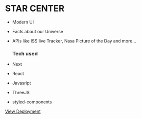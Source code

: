 # STAR CENTER

- Modern UI
- Facts about our Universe
- APIs like ISS live Tracker, Nasa Picture of the Day and more...

  ### Tech used
- Next
- React
- Javasript
- ThreeJS
- styled-components


[View Deployment](https://star-center.vercel.app/)
